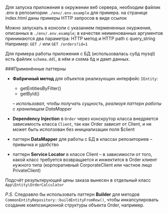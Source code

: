 Для запуска приложения в окружении веб сервера, необходим файлик .env
в репозиnории `./env/.env.example` для примера.
на странице index.html даны примеры HTTP запросов в виде ссылок 
  
Можно запускать в консоли с указанием пермененных окуржения, описанных в `./env/.env.example`; 
в качестве неименованных аргументов принимаются два параметра: HTTP метод и HTTP path с query_string
Например: `GET /` или `GET /orders?id=1`

Для примера работы приложения с БД (использовалась субд mysql) есть файлик `schema.ddl`,
в нём и схема бд и дамп данных.

###Применённые паттерны

- **Фабричный метод** для объектов реализующих интерфейс `IEntity`:  
    - getEntitiesByFilter()  
    - getById()  

    _– использовал, чтобы получать сущность, реализуя паттерн работы с хранилищем DataMapper_

- **Dependency Injection** в `Order` через конскрутор класса внедряется зависимость класса
`Client`, так как Order зависит от Client, и не может быть исползован без инициализации поля $client 

- паттерн **DataMapper** для работы с БД в классах репозиториев – привычка и удобство

- паттерн **Service Locator** в классе Client – в зависимости от того, какой класс требуется возвращается и
инжектится в Order клиент нужного типа (корпоративный CorporateClient или частное лицо PrivateClient)

Подсчёт результирующей цены заказа вынесен в отдельный класс `App\Entity\OrderCalculator` 

_P.S._
Следоавло бы использовать паттерн **Builder** для методов 
`CommonEntityRepository::buildEntityFromRow()`, чтобы инкапсулировать создание
композиционной структуры объекта Order, например.
 